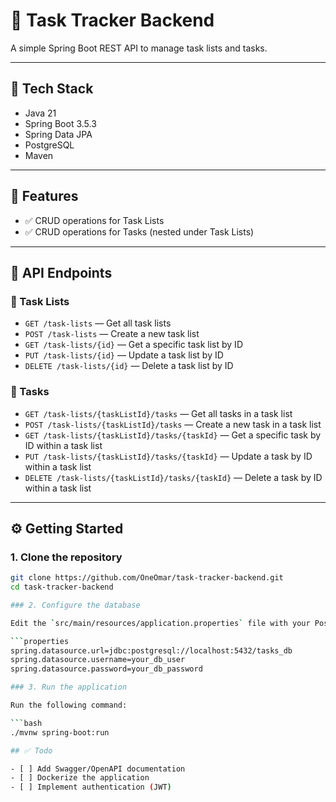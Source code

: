 # 📝 Task Tracker Backend

A simple Spring Boot REST API to manage task lists and tasks.

---

## 🚀 Tech Stack

- Java 21  
- Spring Boot 3.5.3  
- Spring Data JPA  
- PostgreSQL  
- Maven  

---

## 📂 Features

- ✅ CRUD operations for Task Lists  
- ✅ CRUD operations for Tasks (nested under Task Lists)  

---

## 📄 API Endpoints

### 🔹 Task Lists

- `GET /task-lists` — Get all task lists  
- `POST /task-lists` — Create a new task list  
- `GET /task-lists/{id}` — Get a specific task list by ID  
- `PUT /task-lists/{id}` — Update a task list by ID  
- `DELETE /task-lists/{id}` — Delete a task list by ID  

### 🔸 Tasks

- `GET /task-lists/{taskListId}/tasks` — Get all tasks in a task list  
- `POST /task-lists/{taskListId}/tasks` — Create a new task in a task list  
- `GET /task-lists/{taskListId}/tasks/{taskId}` — Get a specific task by ID within a task list  
- `PUT /task-lists/{taskListId}/tasks/{taskId}` — Update a task by ID within a task list  
- `DELETE /task-lists/{taskListId}/tasks/{taskId}` — Delete a task by ID within a task list  

---

## ⚙️ Getting Started

### 1. Clone the repository

```bash
git clone https://github.com/OneOmar/task-tracker-backend.git
cd task-tracker-backend

### 2. Configure the database

Edit the `src/main/resources/application.properties` file with your PostgreSQL credentials:

```properties
spring.datasource.url=jdbc:postgresql://localhost:5432/tasks_db
spring.datasource.username=your_db_user
spring.datasource.password=your_db_password

### 3. Run the application

Run the following command:

```bash
./mvnw spring-boot:run

## ✅ Todo

- [ ] Add Swagger/OpenAPI documentation  
- [ ] Dockerize the application  
- [ ] Implement authentication (JWT)

